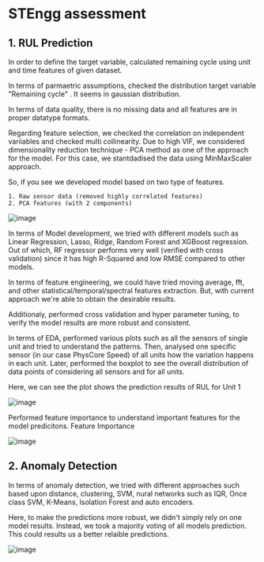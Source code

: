 # STEngg assessment 

## 1. RUL Prediction 

In order to define the target variable, calculated remaining cycle using unit and time features of given dataset.

In terms of parmaetric assumptions, checked the distribution target variable "Remaining cycle" . It seems in gaussian distribution.

In terms of data quality, there is no missing data and all features are in proper datatype formats.

Regarding feature selection, we checked the correlation on independent variiables and checked multi collinearity.
Due to high VIF, we considered dimensionality reduction technique - PCA method as one of the approach for the model. 
For this case, we stantdadised the data using MinMaxScaler approach.

So, if you see we developed model based on two type of features.
  
    1. Raw sensor data (removed highly correlated features)
    2. PCA features (with 2 components)
    
    
![image](https://user-images.githubusercontent.com/71075637/181470081-f7d3ec23-4652-4d94-ac6a-04f98320b85c.png)

    
In terms of Model development, we tried with different models such as Linear Regression, Lasso, Ridge, Random Forest and XGBoost regression.
Out of which, RF regressor performs very well (verified with cross validation) since it has high R-Squared and low RMSE compared to other models.


In terms of feature engineering, we could have tried moving average, fft, and other statistical/temporal/spectral features extraction.
 But, with current approach we're able to obtain the desirable results.

Additionaly, performed cross validation and hyper parameter tuning, to verify the model results are more robust and consistent.

In terms of EDA, performed various plots such as all the sensors of single unit and tried to understand the patterns.
Then, analysed one specific sensor (in our case PhysCore Speed)  of all units how the variation happens in each unit.
Later, performed the boxplot to see the overall distribution of data points of considering all sensors and for all units.

Here, we can see the plot shows the prediction results of RUL for Unit 1

![image](https://user-images.githubusercontent.com/71075637/181468921-7b62f51a-7b41-4c2c-a47e-874f3578efe9.png)


Performed feature importance to understand important features for the model predicitons.
Feature Importance

![image](https://user-images.githubusercontent.com/71075637/181469288-f83df2bf-ea15-43b3-bca7-6b034c05da01.png)


## 2. Anomaly Detection

In terms of anomaly detection, we tried with different approaches such based upon distance, clustering, SVM, nural networks such as IQR, Once class SVM, K-Means, Isolation Forest and auto encoders.

Here, to make the predictions more robust, we didn't simply rely on one model results. Instead, we took a majority voting of all models prediction.
This could results us a better relaible predictions.

![image](https://user-images.githubusercontent.com/71075637/181469948-2cfe65bf-aa54-4543-a53c-26d7c6186cf7.png)


